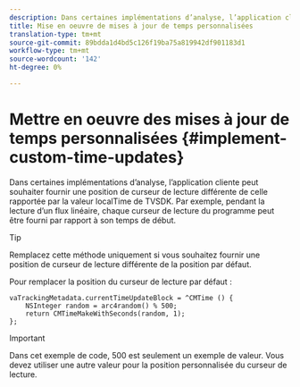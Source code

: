```yaml
---
description: Dans certaines implémentations d’analyse, l’application cliente peut souhaiter fournir une position de curseur de lecture différente de celle rapportée par la valeur localTime de TVSDK. Par exemple, pendant la lecture d’un flux linéaire, chaque curseur de lecture du programme peut être fourni par rapport à son temps de début.
title: Mise en oeuvre de mises à jour de temps personnalisées
translation-type: tm+mt
source-git-commit: 89bdda1d4bd5c126f19ba75a819942df901183d1
workflow-type: tm+mt
source-wordcount: '142'
ht-degree: 0%

---
```



# Mettre en oeuvre des mises à jour de temps personnalisées {#implement-custom-time-updates}

Dans certaines implémentations d’analyse, l’application cliente peut souhaiter fournir une position de curseur de lecture différente de celle rapportée par la valeur localTime de TVSDK. Par exemple, pendant la lecture d’un flux linéaire, chaque curseur de lecture du programme peut être fourni par rapport à son temps de début.

>[!TIP]
>
>Remplacez cette méthode uniquement si vous souhaitez fournir une position de curseur de lecture différente de la position par défaut.

Pour remplacer la position du curseur de lecture par défaut :

```
vaTrackingMetadata.currentTimeUpdateBlock = ^CMTime () { 
    NSInteger random = arc4random() % 500;  
    return CMTimeMakeWithSeconds(random, 1); 
};
```

>[!IMPORTANT]
>
>Dans cet exemple de code, 500 est seulement un exemple de valeur. Vous devez utiliser une autre valeur pour la position personnalisée du curseur de lecture.